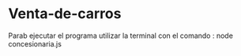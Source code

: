 ﻿# Venta-de-carros
Parab ejecutar el programa utilizar la terminal con el comando :
node concesionaria.js
